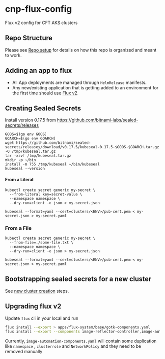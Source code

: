 # cnp-flux-config
Flux v2 config for CFT AKS clusters

## Repo Structure

Please see [Repo setup](docs/repo-setup.md) for details on how this repo is organized and meant to work.

## Adding an app to flux

- All App deployments are managed through `HelmRelease` manifests.
- Any new/existing application that is getting added to an environment for the first time should use [Flux v2](docs/app-deployment-v2.md).

## Creating Sealed Secrets

Install version 0.17.5 from https://github.com/bitnami-labs/sealed-secrets/releases

```
GOOS=$(go env GOOS)
GOARCH=$(go env GOARCH)
wget https://github.com/bitnami/sealed-secrets/releases/download/v0.17.5/kubeseal-0.17.5-$GOOS-$GOARCH.tar.gz -O /tmp/kubeseal.tar.gz
tar -xzvf /tmp/kubeseal.tar.gz
mkdir -p ~/bin
install -m 755 /tmp/kubeseal ~/bin/kubeseal
kubeseal --version
```

#### From a Literal
```
kubectl create secret generic my-secret \
  --from-literal key=secret-value \
  --namespace namespace \
  --dry-run=client -o json > my-secret.json

kubeseal --format=yaml --cert=clusters/<ENV>/pub-cert.pem < my-secret.json > my-secret.yaml
```
### From a File
```
kubectl create secret generic my-secret \
  --from-file=./some-file.txt \
  --namespace namespace \
  --dry-run=client -o json > my-secret.json

kubeseal --format=yaml --cert=clusters/<ENV>/pub-cert.pem < my-secret.json > my-secret.yaml
```

## Bootstrapping sealed secrets for a new cluster

See [new cluster creation](docs/new-cluster.md) steps.

## Upgrading flux v2

Update `flux` cli in your local and run 
 ```bash
flux install --export > apps/flux-system/base/gotk-components.yaml
flux install --export --components image-reflector-controller,image-automation-controller > apps/flux-system/base/image-automation-components.yaml 
```

Currently, `image-automation-components.yaml` will contain some duplication like `namespace` , `clusterrole` and `NetworkPolicy` and they need to be removed manually
